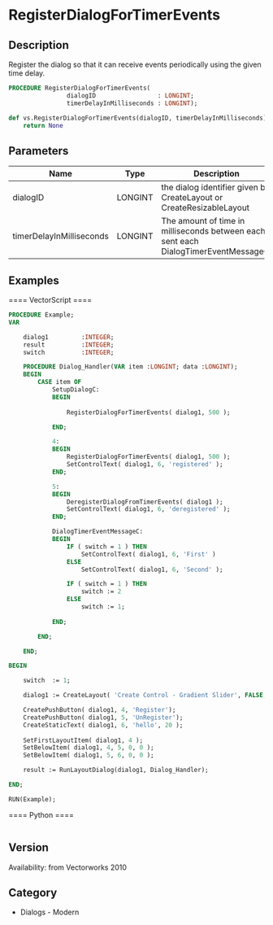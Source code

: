 # RegisterDialogForTimerEvents

## Description
Register the dialog so that it can receive events periodically using the given time delay.

```pascal
PROCEDURE RegisterDialogForTimerEvents(
				dialogID                 : LONGINT;
				timerDelayInMilliseconds : LONGINT);
```

```python
def vs.RegisterDialogForTimerEvents(dialogID, timerDelayInMilliseconds):
    return None
```

## Parameters
|Name|Type|Description|
|---|---|---|
|dialogID|LONGINT|the dialog identifier given by CreateLayout or CreateResizableLayout|
|timerDelayInMilliseconds|LONGINT|The amount of time in milliseconds between each sent each DialogTimerEventMessageC.|

## Examples
==== VectorScript ====
```pascal
PROCEDURE Example;
VAR

    dialog1         :INTEGER;
    result          :INTEGER;
    switch          :INTEGER;

    PROCEDURE Dialog_Handler(VAR item :LONGINT; data :LONGINT);
    BEGIN
        CASE item OF
            SetupDialogC:
            BEGIN
    
                RegisterDialogForTimerEvents( dialog1, 500 );

            END;

            4:
            BEGIN
                RegisterDialogForTimerEvents( dialog1, 500 );
                SetControlText( dialog1, 6, 'registered' );
            END;

            5:
            BEGIN
                DeregisterDialogFromTimerEvents( dialog1 );
                SetControlText( dialog1, 6, 'deregistered' );
            END;

            DialogTimerEventMessageC:
            BEGIN
                IF ( switch = 1 ) THEN
                    SetControlText( dialog1, 6, 'First' )
                ELSE
                    SetControlText( dialog1, 6, 'Second' );

                IF ( switch = 1 ) THEN
                    switch := 2
                ELSE
                    switch := 1;
                
            END;

        END;

    END;

BEGIN

    switch  := 1;

    dialog1 := CreateLayout( 'Create Control - Gradient Slider', FALSE, 'OK', 'Cancel' );

    CreatePushButton( dialog1, 4, 'Register');
    CreatePushButton( dialog1, 5, 'UnRegister');
    CreateStaticText( dialog1, 6, 'hello', 20 );
    
    SetFirstLayoutItem( dialog1, 4 );
    SetBelowItem( dialog1, 4, 5, 0, 0 );
    SetBelowItem( dialog1, 5, 6, 0, 0 );

    result := RunLayoutDialog(dialog1, Dialog_Handler);

END;

RUN(Example);
```
==== Python ====
```python

```

## Version
Availability: from Vectorworks 2010

## Category
* Dialogs - Modern

